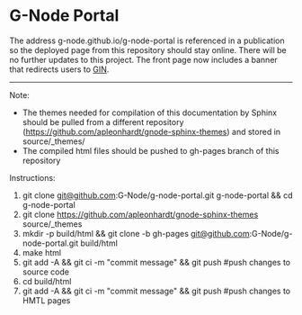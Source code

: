 # G-Node Portal

The address g-node.github.io/g-node-portal is referenced in a publication so the deployed page from this repository should stay online.  There will be no further updates to this project.  The front page now includes a banner that redirects users to [GIN](https://gin.g-node.org).

---

Note:
* The themes needed for compilation of this documentation by Sphinx should be pulled from a different repository (https://github.com/apleonhardt/gnode-sphinx-themes) and stored in source/_themes/
* The compiled html files should be pushed to gh-pages branch of this repository


Instructions:
1) git clone git@github.com:G-Node/g-node-portal.git g-node-portal && cd g-node-portal
2) git clone https://github.com/apleonhardt/gnode-sphinx-themes source/_themes
3) mkdir -p build/html && git clone -b gh-pages git@github.com:G-Node/g-node-portal.git build/html
4) make html
5) git add -A && git ci -m "commit message" && git push #push changes to source code
6) cd build/html
7) git add -A && git ci -m "commit message" && git push #push changes to HMTL pages
